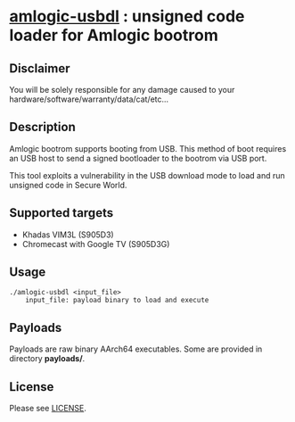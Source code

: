 # [amlogic-usbdl](https://github.com/frederic/amlogic-usbdl) : unsigned code loader for Amlogic bootrom

## Disclaimer
You will be solely responsible for any damage caused to your hardware/software/warranty/data/cat/etc...

## Description
Amlogic bootrom supports booting from USB. This method of boot requires an USB host to send a signed bootloader to the bootrom via USB port.

This tool exploits a vulnerability in the USB download mode to load and run unsigned code in Secure World.

## Supported targets
* Khadas VIM3L (S905D3)
* Chromecast with Google TV (S905D3G)

## Usage
```
./amlogic-usbdl <input_file>
	input_file: payload binary to load and execute
```

## Payloads
Payloads are raw binary AArch64 executables. Some are provided in directory **payloads/**.

## License
Please see [LICENSE](/LICENSE).
